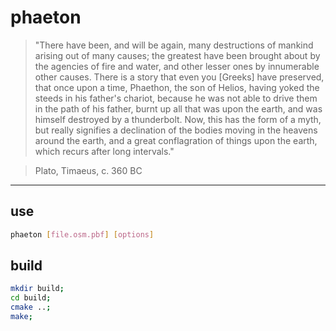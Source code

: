# phaeton

> "There have been, and will be again, many destructions of mankind arising out of many causes; the greatest have been brought about by the agencies of fire and water, and other lesser ones by innumerable other causes. There is a story that even you [Greeks] have preserved, that once upon a time, Phaethon, the son of Helios, having yoked the steeds in his father's chariot, because he was not able to drive them in the path of his father, burnt up all that was upon the earth, and was himself destroyed by a thunderbolt. Now, this has the form of a myth, but really signifies a declination of the bodies moving in the heavens around the earth, and a great conflagration of things upon the earth, which recurs after long intervals."

> Plato, Timaeus, c. 360 BC

---

## use

```sh
phaeton [file.osm.pbf] [options]
```

## build

```sh
mkdir build;
cd build;
cmake ..;
make;
```
